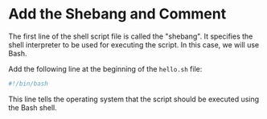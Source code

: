 # Add the Shebang and Comment

The first line of the shell script file is called the "shebang". It specifies the shell interpreter to be used for executing the script. In this case, we will use Bash.

Add the following line at the beginning of the `hello.sh` file:

```bash
#!/bin/bash
```

This line tells the operating system that the script should be executed using the Bash shell.
